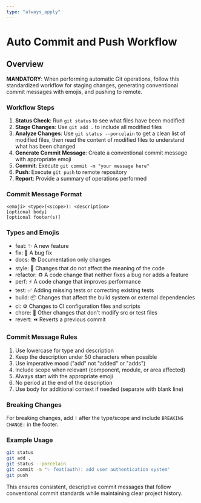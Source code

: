 ```yaml
---
type: "always_apply"
---
```


# Auto Commit and Push Workflow

## Overview

**MANDATORY**: When performing automatic Git operations, follow this standardized workflow for staging changes, generating conventional commit messages with emojis, and pushing to remote.

### Workflow Steps

1. **Status Check**: Run `git status` to see what files have been modified
2. **Stage Changes**: Use `git add .` to include all modified files
3. **Analyze Changes**: Use `git status --porcelain` to get a clean list of modified files, then read the content of modified files to understand what has been changed
4. **Generate Commit Message**: Create a conventional commit message with appropriate emoji
5. **Commit**: Execute `git commit -m "your message here"`
6. **Push**: Execute `git push` to remote repository
7. **Report**: Provide a summary of operations performed

### Commit Message Format

```
<emoji> <type>(<scope>): <description>
[optional body]
[optional footer(s)]
```

### Types and Emojis

- feat: ✨ A new feature
- fix: 🔧 A bug fix
- docs: 📚 Documentation only changes
- style: 💎 Changes that do not affect the meaning of the code
- refactor: ♻️ A code change that neither fixes a bug nor adds a feature
- perf: ⚡ A code change that improves performance
- test: ✅ Adding missing tests or correcting existing tests
- build: 📦 Changes that affect the build system or external dependencies
- ci: ⚙️ Changes to CI configuration files and scripts
- chore: 🔨 Other changes that don't modify src or test files
- revert: ⏪ Reverts a previous commit

### Commit Message Rules

1. Use lowercase for type and description
2. Keep the description under 50 characters when possible
3. Use imperative mood ("add" not "added" or "adds")
4. Include scope when relevant (component, module, or area affected)
5. Always start with the appropriate emoji
6. No period at the end of the description
7. Use body for additional context if needed (separate with blank line)

### Breaking Changes

For breaking changes, add `!` after the type/scope and include `BREAKING CHANGE:` in the footer.

### Example Usage

```bash
git status
git add .
git status --porcelain
git commit -m "✨ feat(auth): add user authentication system"
git push
```

This ensures consistent, descriptive commit messages that follow conventional commit standards while maintaining clear project history.